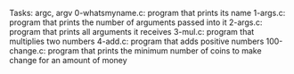 Tasks:
	argc, argv
0-whatsmyname.c: program that prints its name
1-args.c: program that prints the number of arguments passed into it
2-args.c: program that prints all arguments it receives
3-mul.c: program that multiplies two numbers
4-add.c: program that adds positive numbers
100-change.c: program that prints the minimum number of coins to make change for an amount of money
